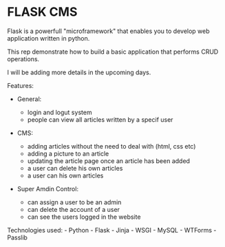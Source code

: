 # FLASK CMS
Flask is a powerfull "microframework" that enables you to develop web application written in python.

This rep demonstrate how to build a basic application that performs CRUD operations.

I will be adding more details in the upcoming days.

Features:
- General:
  - login and logut system
  - people can view all articles written by a specif user
- CMS:
  - adding articles without the need to deal with (html, css  etc)
  - adding a picture to an article
  - updating the article page once an article has been added
  - a user can delete his own articles
  - a user can his own articles
  
- Super Amdin Control:
  - can assign a user to be an admin
  - can delete the account of a user
  - can see the users logged in the website


Technologies used:
    - Python
    - Flask
    - Jinja
    - WSGI
    - MySQL
    - WTForms
    - Passlib